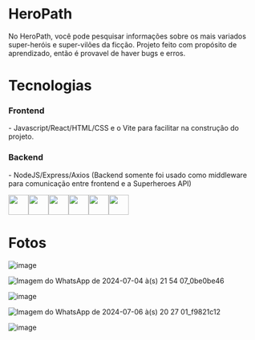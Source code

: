 # HeroPath

  No HeroPath, você pode pesquisar informações sobre os mais variados super-heróis e super-vilões da ficção. Projeto feito com propósito de aprendizado, então é provavel de haver bugs e erros.

# Tecnologias
  <h3>Frontend</h3> - Javascript/React/HTML/CSS e o Vite para facilitar na construção do projeto.
  <h3>Backend</h3> - NodeJS/Express/Axios (Backend somente foi usado como middleware para comunicação entre frontend e a Superheroes API)

<img src="https://cdn.jsdelivr.net/gh/devicons/devicon@latest/icons/javascript/javascript-original.svg" width="40" height="40"/><img src="https://cdn.jsdelivr.net/gh/devicons/devicon@latest/icons/html5/html5-original.svg" width="40" height="40"/><img src="https://cdn.jsdelivr.net/gh/devicons/devicon@latest/icons/css3/css3-original.svg" width="40" height="40"/><img src="https://cdn.jsdelivr.net/gh/devicons/devicon@latest/icons/react/react-original-wordmark.svg" width="40" height="40"/><img src="https://cdn.jsdelivr.net/gh/devicons/devicon@latest/icons/vitejs/vitejs-original.svg" width="40" height="40"/><img src="https://cdn.jsdelivr.net/gh/devicons/devicon@latest/icons/nodejs/nodejs-original-wordmark.svg" width="40" height="40"/>

# Fotos

![image](https://github.com/Guirou0/HeroPath/assets/139828314/c9318cfd-6243-49f1-a812-ac0af3239d60)


![Imagem do WhatsApp de 2024-07-04 à(s) 21 54 07_0be0be46](https://github.com/Guirou0/HeroPath/assets/139828314/31644e4a-d757-4596-a69e-6edeaf0fd9c0)

![image](https://github.com/Guirou0/HeroPath/assets/139828314/4bf23caa-ba64-46ff-af27-e0130f995ed0)

![Imagem do WhatsApp de 2024-07-06 à(s) 20 27 01_f9821c12](https://github.com/Guirou0/HeroPath/assets/139828314/7172e8ee-ca7d-41b0-a780-d566a9a74562)

![image](https://github.com/Guirou0/HeroPath/assets/139828314/93e42182-6345-42c9-b51c-2689be6ee0c6)
